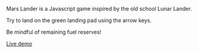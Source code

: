 Mars Lander is a Javascript game inspired by the old school Lunar Lander.

Try to land on the green landing pad using the arrow keys.

Be mindful of remaining fuel reserves!

[Live demo][link]

[link]: http://croquetpro.github.io
